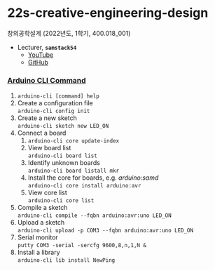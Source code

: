 # 22s-creative-engineering-design

창의공학설계 (2022년도, 1학기, 400.018_001)

- Lecturer, **`samstack54`**
  - [YouTube](https://www.youtube.com/user/samstack54/videos)
  - [GitHub](https://github.com/samstack54?tab=repositories)

### [Arduino CLI Command](https://arduino.github.io/arduino-cli/0.21/getting-started/)

1. `arduino-cli [command] help`
2. Create a configuration file \
   `arduino-cli config init`
3. Create a new sketch \
   `arduino-cli sketch new LED_ON`
4. Connect a board
   1. `arduino-cli core update-index`
   2. View board list \
      `arduino-cli board list`
   3. Identify unknown boards \
      `arduino-cli board listall mkr`
   4. Install the core for boards, e.g. _arduino:samd_\
      `arduino-cli core install arduino:avr`
   5. View core list \
      `arduino-cli core list`
5. Compile a sketch \
   `arduino-cli compile --fqbn arduino:avr:uno LED_ON`
6. Upload a sketch \
   `arduino-cli upload -p COM3 --fqbn arduino:avr:uno LED_ON`
7. Serial monitor \
   `putty COM3 -serial -sercfg 9600,8,n,1,N &`
8. Install a library \
   `arduino-cli lib install NewPing`
